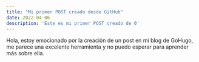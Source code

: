 ```yaml
---
title: "Mi primer POST creado desde GitHub"
date: 2022-04-06
description: 'Este es mi primer POST creado de 0'
---
```


Hola, estoy emocionado por la creación de un post en mi blog de GoHugo, me parece una excelente herramienta y no puedo esperar para aprender más sobre ella.
